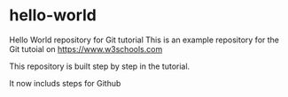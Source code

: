 # hello-world
Hello World repository for Git tutorial
This is an example repository for the Git tutoial on https://www.w3schools.com

This repository is built step by step in the tutorial.

It now includs steps for Github

